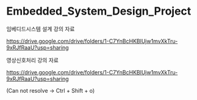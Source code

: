 # Embedded_System_Design_Project

임베디드시스템 설계 강의 자료

https://drive.google.com/drive/folders/1-C7YnBcHKBlUjw1mvXkTru-9xRJfRaaU?usp=sharing

영상신호처리 강의 자료

https://drive.google.com/drive/folders/1-C7YnBcHKBlUjw1mvXkTru-9xRJfRaaU?usp=sharing



(Can not resolve -> Ctrl + Shift + o)
